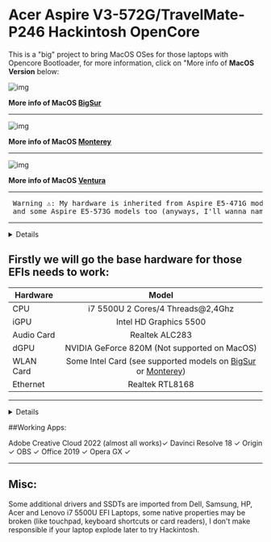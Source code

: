 [BigSur]: https://github.com/sebasrock156/Acer-V3-572-TMP246-OpenCore/tree/BigSur
[Monterey]: https://github.com/sebasrock156/Acer-V3-572-TMP246-OpenCore/tree/Monterey
[Ventura]: https://github.com/sebasrock156/Acer-V3-572-TMP246-OpenCore/tree/Ventura

# Acer Aspire V3-572G/TravelMate-P246 Hackintosh OpenCore

This is a "big" project to bring MacOS OSes for those laptops with Opencore Bootloader, for more information, click on "More info of **MacOS Version** below:


![img](https://i.imgur.com/h9xiMsp.png)

**More info of MacOS [BigSur]**

---

![img](https://i.imgur.com/Evxt8TX.png)

**More info of MacOS [Monterey]**

---


![img](https://i.imgur.com/vohhCJk.png)                                                   

**More info of MacOS [Ventura]**

---
<pre> Warning ⚠️: My hardware is inherited from Aspire E5-471G model, this EFI works with Aspire V3-572G
 and some Aspire E5-573G models too (anyways, I'll wanna name "E5-471MG" 😂😂😂) </pre>
---



<details>
 
 
![img](https://i.imgur.com/mj0FBuD.jpg)
 
 
</details>

**Firstly we will go the base hardware for those EFIs needs to work**:
---

Hardware | Model
--- |:--:
CPU | i7 5500U 2 Cores/4 Threads@2,4Ghz
iGPU| Intel HD Graphics 5500
Audio Card | Realtek ALC283
dGPU | NVIDIA GeForce 820M (Not supported on MacOS)
WLAN Card | Some Intel Card (see supported models on [BigSur] or [Monterey])
Ethernet | Realtek RTL8168
---

<details>
 
**Now, some minimum hardware recommendations**:

---

Hardware | Model
--- |:--:
RAM | Any Samsung, Hynix or Kingston DDR3 8GB(4GBx2).
Audio Card | Any Realtek Audio Card (some Broadcom cards may not work).
WLAN Card | Any Intel network card (A few Realtek cards works externally or a recommend Broadcom Apple supported card).
SATA Drive	| Any Solid State Drive (SSD) with 240GB of storage.
IDE Drive | Add a caddy for SATA Output, then, I recommend any Hard Disk with 500GB/1000GB of storage.
---
 
</details>

##Working Apps:

Adobe Creative Cloud 2022 (almost all works)✓
Davinci Resolve 18 ✓
Origin ✓
OBS ✓
Office 2019 ✓
Opera GX ✓

---

## Misc:
Some additional drivers and SSDTs are imported from Dell, Samsung, HP, Acer and Lenovo i7 5500U EFI Laptops, some native properties may be broken (like touchpad, keyboard shortcuts or card readers), I don't make responsible if your laptop explode later to try Hackintosh.
